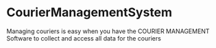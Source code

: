 # CourierManagementSystem
Managing couriers is easy when you have the COURIER MANAGEMENT Software to collect and access all data for the couriers
